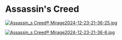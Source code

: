 # Assassin's Creed

<a href="Assassin_s Creed® Mirage2024-12-23-21-36-25.jpg"><img alt="Assassin_s Creed® Mirage2024-12-23-21-36-25.jpg" src="Assassin_s Creed® Mirage2024-12-23-21-36-25.jpg"></a>

<a href="Assassin_s Creed® Mirage2024-12-23-21-36-6.jpg"><img alt="Assassin_s Creed® Mirage2024-12-23-21-36-6.jpg" src="Assassin_s Creed® Mirage2024-12-23-21-36-6.jpg"></a>
